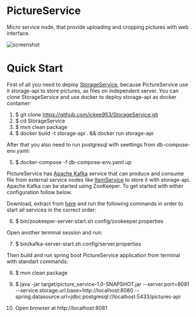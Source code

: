 # PictureService
Micro service node, that provide uploading and cropping pictures with web interface.

![screenshot](https://github.com/ickee953/PictureService/assets/152408327/3bf91b01-c952-4055-872c-96c9a158f56b)

# Quick Start
First of all you need to deploy [StorageService](https://github.com/ickee953/StorageService), because PictureService use it storage-api to store pictures, as files on independent server. You can clone StorageService and use docker to deploy storage-api as docker container:
  1. $ git clone https://github.com/ickee953/StorageService.git
  2. $ cd StorageService
  3. $ mvn clean package
  4. $ docker build -t storage-api . && docker run storage-api

After that you also need to run postgresql with seettings from db-compose-env.yaml:

  5. $ docker-compose -f db-compose-env.yaml up

PictureService has [Apache Kafka](https://kafka.apache.org/quickstart) service that can produce and consume file from external service nodes like [ItemService](https://github.com/ickee953/ItemService) to store it with storage-api. Apache Kafka can be started using ZooKeeper. To get started with either configuration follow below.

Download, extract from [here](https://www.apache.org/dyn/closer.cgi?path=/kafka/3.7.1/kafka_2.13-3.7.1.tgz) and run the following commands in order to start all services in the correct order:

  6. $ bin/zookeeper-server-start.sh config/zookeeper.properties

Open another terminal session and run:

  7. $ bin/kafka-server-start.sh config/server.properties

Then build and run spring boot PictureService application from terminal with standart commands:

  8. $ mvn clean package
  9. $ java -jar target/picture_service-1.0-SNAPSHOT.jar
      --server.port=8081
      --service.storage.url.base=http://localhost:8080
      --spring.datasource.url=jdbc:postgresql://localhost:5433/pictures-api

  10. Open browser at http://localhost:8081
